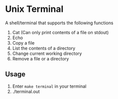 # Unix Terminal

A shell/terminal that supports the following functions

1. Cat (Can only print contents of a file on stdout)
2. Echo
3. Copy a file
4. List the contents of a directory
5. Change current working directory
6. Remove a file or a directory

## Usage
1. Enter ` make terminal ` in your terminal
2. ./terminal.out